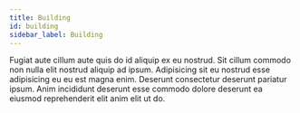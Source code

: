 ```yaml
---
title: Building
id: building
sidebar_label: Building
---
```


Fugiat aute cillum aute quis do id aliquip ex eu nostrud. Sit cillum commodo non nulla elit nostrud aliquip ad ipsum. Adipisicing sit eu nostrud esse adipisicing eu eu est magna enim. Deserunt consectetur deserunt pariatur ipsum. Anim incididunt deserunt esse commodo dolore deserunt ea eiusmod reprehenderit elit anim elit ut do.

